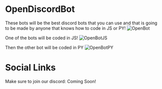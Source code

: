 # OpenDiscordBot
These bots will be the best discord bots that you can use and that is going to be made by anyone that knows how to code in JS or PY!
![OpenBot](https://user-images.githubusercontent.com/69866419/119405854-d4db5080-bcd9-11eb-861b-bc4dc3b2e120.png)

One of the bots will be coded in JS!
![OpenBotJS](https://user-images.githubusercontent.com/69866419/119405919-eb81a780-bcd9-11eb-92d4-d0236a1e7104.png)

Then the other bot will be coded in PY
![OpenBotPY](https://user-images.githubusercontent.com/69866419/119405952-fb00f080-bcd9-11eb-8e35-526a626c469c.png)


# Social Links

Make sure to join our discord: Coming Soon!
